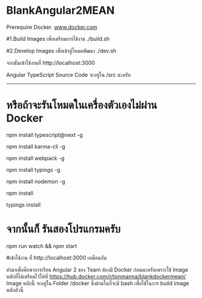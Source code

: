 # BlankAngular2MEAN

Prerequire Docker.
www.docker.com


#1.Build Images เพื่อเตรียมการใช้งาน
./build.sh 

#2.Develop Images เพื่อเข้าสู่โหมดพัฒนา
./dev.sh

จากนั้นเข้าใช้งานที่ http://localhost:3000

Angular TypeScript Source Code จะอยู่ใน /src นะครับ

************************************************************************************************
# หรือถ้าจะรันโหมดในเครื่องตัวเองไม่ผ่าน Docker
npm install typescript@next -g

npm install karma-cli -g

npm install webpack -g

npm install typings -g

npm install nodemon -g

npm install

typings install

# จากนั้นก็ รันสองโปรแกรมครับ

npm run watch && npm start

#เข้าใช่งาน ที่ http://localhost:3000 เหมือนกัน


ทำมาเพื่อศึกษาการเรียน Angular 2 ของ Team ต้องมี Docker ก่อนนะครับเพราะใช้ Image หลักที่ได้เตรียมไว้ให้ที่ https://hub.docker.com/r/tonmanna/blankdockermean/ Image หลักนี้ จะอยู่ใน Folder /docker ซึ่งด้านในก็จะมี bash 
เพื่อใช้ในการ build image หลักตัวนี้
